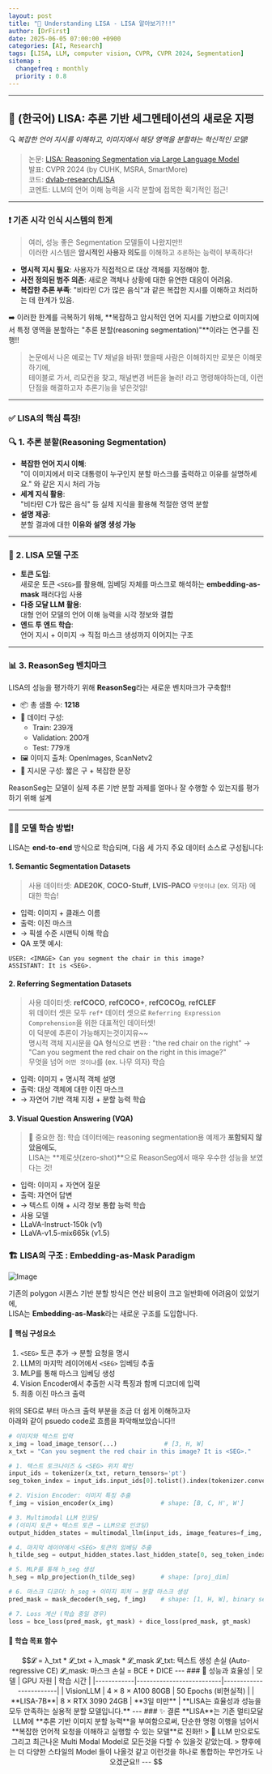 ```yaml
---
layout: post
title: "📝 Understanding LISA - LISA 알아보기?!!"
author: [DrFirst]
date: 2025-06-05 07:00:00 +0900
categories: [AI, Research]
tags: [LISA, LLM, computer vision, CVPR, CVPR 2024, Segmentation]
sitemap :
  changefreq : monthly
  priority : 0.8
---
```


---

## 🧠 (한국어) LISA: 추론 기반 세그멘테이션의 새로운 지평  
_🔍 복잡한 언어 지시를 이해하고, 이미지에서 해당 영역을 분할하는 혁신적인 모델!_

> 논문: [LISA: Reasoning Segmentation via Large Language Model](https://arxiv.org/abs/2308.00692)  
> 발표: CVPR 2024 (by CUHK, MSRA, SmartMore)  
> 코드: [dvlab-research/LISA](https://github.com/dvlab-research/LISA)  
> 코멘트: LLM의 언어 이해 능력을 시각 분할에 접목한 획기적인 접근!

---

### ❗ 기존 시각 인식 시스템의 한계

> 여러, 성능 좋은 Segmentation 모델들이 나왔지만!!  
> 이러한 시스템은 **암시적인 사용자 의도**를 이해하고 `추론`하는 능력이 부족하다!  

- **명시적 지시 필요**: 사용자가 직접적으로 대상 객체를 지정해야 함.  
- **사전 정의된 범주 의존**: 새로운 객체나 상황에 대한 유연한 대응이 어려움.  
- **복잡한 추론 부족**: "비타민 C가 많은 음식"과 같은 복잡한 지시를 이해하고 처리하는 데 한계가 있음.

➡️ 이러한 한계를 극복하기 위해, **복잡하고 암시적인 언어 지시를 기반으로 이미지에서 특정 영역을 분할하는 "추론 분할(reasoning segmentation)"**이라는 연구를 진행!!  

> 논문에서 나온 예로는 TV 채널을 바꿔! 했을때 사람은 이해하지만 로봇은 이해못하기에,  
> 테이블로 가서, 리모컨을 찾고, 채널변경 버튼을 눌러! 라고 명령해야하는데, 이런 단점을 해결하고자 추론기능을 넣은것임!    

---

### ✅ LISA의 핵심 특징!

### 🔍 1. 추론 분할(Reasoning Segmentation)

- **복잡한 언어 지시 이해**:  
  "이 이미지에서 미국 대통령이 누구인지 분할 마스크를 출력하고 이유를 설명하세요." 와 같은 지시 처리 가능  
- **세계 지식 활용**:  
  "비타민 C가 많은 음식" 등 실제 지식을 활용해 적절한 영역 분할  
- **설명 제공**:  
  분할 결과에 대한 **이유와 설명 생성 가능**

---

### 🧠 2. LISA 모델 구조

- **<SEG> 토큰 도입**:  
  새로운 토큰 `<SEG>`를 활용해, 임베딩 자체를 마스크로 해석하는 **embedding-as-mask** 패러다임 사용  
- **다중 모달 LLM 활용**:  
  대형 언어 모델의 언어 이해 능력을 시각 정보와 결합  
- **엔드 투 엔드 학습**:  
  언어 지시 + 이미지 → 직접 마스크 생성까지 이어지는 구조

---

### 📊 3. ReasonSeg 벤치마크

LISA의 성능을 평가하기 위해 **ReasonSeg**라는 새로운 벤치마크가 구축함!!  

- 📦 총 샘플 수: **1218**
- 🧪 데이터 구성:
  - Train: 239개
  - Validation: 200개
  - Test: 779개
- 🖼 이미지 출처: OpenImages, ScanNetv2
- 📝 지시문 구성: 짧은 구 + 복잡한 문장

ReasonSeg는 모델이 실제 추론 기반 분할 과제를 얼마나 잘 수행할 수 있는지를 평가하기 위해 설계  

---

### 🏋️‍♂️ 모델 학습 방법!  

LISA는 **end-to-end** 방식으로 학습되며, 다음 세 가지 주요 데이터 소스로 구성됩니다:

#### 1. **Semantic Segmentation Datasets**
> 사용 데이터셋: **ADE20K**, **COCO-Stuff**, **LVIS-PACO**
> `무엇이냐` (ex. 의자) 에 대한 학습!  

- 입력: 이미지 + 클래스 이름  
- 출력: 이진 마스크  
- → 픽셀 수준 시맨틱 이해 학습  
- QA 포맷 예시:  
```text
USER: <IMAGE> Can you segment the chair in this image?
ASSISTANT: It is <SEG>.
```

#### 2. **Referring Segmentation Datasets**  
> 사용 데이터셋: **refCOCO**, **refCOCO+**, **refCOCOg**, **refCLEF**  
> 위 데이터 셋은 모두 `ref*` 데이터 셋으로 `Referring Expression Comprehension`을 위한 대표적인 데이터셋!  
> 이 덕분에 추론이 가능해지는것이지유~~  
> 명시적 객체 지시문을 QA 형식으로 변환 : "the red chair on the right" → "Can you segment the red chair on the right in this image?"  
> 무엇을 넘어 `어떤 것이냐`를 (ex. 나무 의자) 학습  

- 입력: 이미지 + 명시적 객체 설명  
- 출력: 대상 객체에 대한 이진 마스크  
- → 자연어 기반 객체 지정 + 분할 능력 학습  


#### 3. **Visual Question Answering (VQA)**

> 🔎 중요한 점: 학습 데이터에는 reasoning segmentation용 예제가 **포함되지 않았음에도**,  
> LISA는 **제로샷(zero-shot)**으로 ReasonSeg에서 매우 우수한 성능을 보였다는 것!  

- 입력: 이미지 + 자연어 질문  
- 출력: 자연어 답변  
- → 텍스트 이해 + 시각 정보 통합 능력 학습  
- 사용 모델  
 - LLaVA-Instruct-150k (v1)  
 - LLaVA-v1.5-mix665k (v1.5)  

### 🏗 LISA의 구조 : Embedding-as-Mask Paradigm 

![Image](https://github.com/user-attachments/assets/2b33d999-c8c0-4571-adc4-801f45da9911)

기존의 polygon 시퀀스 기반 분할 방식은 연산 비용이 크고 일반화에 어려움이 있었기에,  
LISA는 **Embedding-as-Mask**라는 새로운 구조를 도입합니다.

#### 📌 핵심 구성요소

1. `<SEG>` 토큰 추가 → 분할 요청을 명시
2. LLM의 마지막 레이어에서 `<SEG>` 임베딩 추출
3. MLP를 통해 마스크 임베딩 생성
4. Vision Encoder에서 추출한 시각 특징과 함께 디코더에 입력
5. 최종 이진 마스크 출력

위의 SEG로 부터 마스크 출력 부분을 조금 더 쉽게 이해하고자  
아래와 같이 psuedo code로 흐름을 파악해보았습니다!!  

```python
# 이미지와 텍스트 입력
x_img = load_image_tensor(...)             # [3, H, W]
x_txt = "Can you segment the red chair in this image? It is <SEG>."

# 1. 텍스트 토크나이즈 & <SEG> 위치 확인
input_ids = tokenizer(x_txt, return_tensors='pt')
seg_token_index = input_ids.input_ids[0].tolist().index(tokenizer.convert_tokens_to_ids("<SEG>"))

# 2. Vision Encoder: 이미지 특징 추출
f_img = vision_encoder(x_img)             # shape: [B, C, H', W']

# 3. Multimodal LLM 인코딩
# (이미지 토큰 + 텍스트 토큰 → LLM으로 인코딩)
output_hidden_states = multimodal_llm(input_ids, image_features=f_img, output_hidden_states=True)

# 4. 마지막 레이어에서 <SEG> 토큰의 임베딩 추출
h_tilde_seg = output_hidden_states.last_hidden_state[0, seg_token_index]  # shape: [hidden_dim]

# 5. MLP를 통해 h_seg 생성
h_seg = mlp_projection(h_tilde_seg)       # shape: [proj_dim]

# 6. 마스크 디코더: h_seg + 이미지 피처 → 분할 마스크 생성
pred_mask = mask_decoder(h_seg, f_img)    # shape: [1, H, W], binary segmentation

# 7. Loss 계산 (학습 중일 경우)
loss = bce_loss(pred_mask, gt_mask) + dice_loss(pred_mask, gt_mask)
```

#### 🎯 학습 목표 함수

```math
𝓛 = λ_txt * 𝓛_txt + λ_mask * 𝓛_mask
𝓛_txt: 텍스트 생성 손실 (Auto-regressive CE)
𝓛_mask: 마스크 손실 = BCE + DICE
---

### 🚀 성능과 효율성

| 모델       | GPU 자원                 | 학습 시간              |
|------------|--------------------------|------------------------|
| VisionLLM  | 4 × 8 × A100 80GB        | 50 Epochs (비현실적)   |
| **LISA-7B**| 8 × RTX 3090 24GB        | **3일 미만**           |

**LISA는 효율성과 성능을 모두 만족하는 실용적 분할 모델입니다.**

---

### ✨ 결론

**LISA**는 기존 멀티모달 LLM에 **추론 기반 이미지 분할 능력**을 부여함으로써,  
단순한 명령 이행을 넘어서 **복잡한 언어적 요청을 이해하고 실행할 수 있는 모델**로 진화!!  

> 🔮 LLM 만으로도 그리고 최근나온 Multi Modal Model로 모든것을 다할 수 있을것 같았는데.  
> 향후에는 더 다양한 스타일의 Model 들이 나올것 같고 이런것을 하나로 통합하는 무언가도 나오겠군요!!  

---
